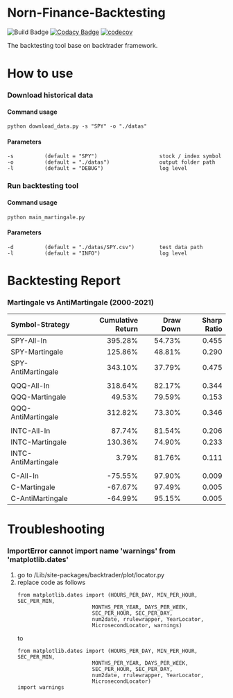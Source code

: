 # Norn-Finance-Backtesting
![Build Badge](https://github.com/zmcx16/Norn-Finance-Backtesting/workflows/build/badge.svg)
[![Codacy Badge](https://api.codacy.com/project/badge/Grade/91acc0c5dfaf47ea8907c076190ba8f9)](https://app.codacy.com/gh/zmcx16/Norn-Finance-Backtesting?utm_source=github.com&utm_medium=referral&utm_content=zmcx16/Norn-Finance-Backtesting&utm_campaign=Badge_Grade_Settings)
[![codecov](https://codecov.io/gh/zmcx16/Norn-Finance-Backtesting/branch/master/graph/badge.svg?token=tvxcZ3NgZ0)](https://codecov.io/gh/zmcx16/Norn-Finance-Backtesting)

The backtesting tool base on backtrader framework.

# How to use
### Download historical data
#### Command usage
```
python download_data.py -s "SPY" -o "./datas"
```

#### Parameters
```
-s          (default = "SPY")                    stock / index symbol
-o          (default = "./datas")                output folder path
-l          (default = "DEBUG")                  log level
```

### Run backtesting tool
#### Command usage
```
python main_martingale.py
```

#### Parameters
```
-d          (default = "./datas/SPY.csv")        test data path
-l          (default = "INFO")                   log level
```

# Backtesting Report
### Martingale vs AntiMartingale (2000-2021)
| Symbol-Strategy | Cumulative Return | Draw Down | Sharp Ratio
| :----- | -----: |-----: |-----: |
| SPY-All-In | 395.28% | 54.73% | 0.455
| SPY-Martingale | 125.86% | 48.81% | 0.290
| SPY-AntiMartingale | 343.10% | 37.79% | 0.475
| | | | 
| QQQ-All-In | 318.64% | 82.17% | 0.344
| QQQ-Martingale | 49.53% | 79.59% | 0.153 
| QQQ-AntiMartingale | 312.82% | 73.30% | 0.346
| | | | 
| INTC-All-In | 87.74% | 81.54% | 0.206
| INTC-Martingale | 130.36% | 74.90% | 0.233
| INTC-AntiMartingale | 3.79% | 81.76% | 0.111
| | | | 
| C-All-In | -75.55% | 97.90% | 0.009
| C-Martingale | -67.67% | 97.49% | 0.005
| C-AntiMartingale | -64.99% | 95.15% | 0.005

# Troubleshooting

### ImportError cannot import name 'warnings' from 'matplotlib.dates'
  1. go to /Lib/site-packages/backtrader/plot/locator.py
  2. replace code as follows
      ``` 
     from matplotlib.dates import (HOURS_PER_DAY, MIN_PER_HOUR, SEC_PER_MIN,
                              MONTHS_PER_YEAR, DAYS_PER_WEEK,
                              SEC_PER_HOUR, SEC_PER_DAY,
                              num2date, rrulewrapper, YearLocator,
                              MicrosecondLocator, warnings)
      ``` 
     to
      ``` 
     from matplotlib.dates import (HOURS_PER_DAY, MIN_PER_HOUR, SEC_PER_MIN,
                              MONTHS_PER_YEAR, DAYS_PER_WEEK,
                              SEC_PER_HOUR, SEC_PER_DAY,
                              num2date, rrulewrapper, YearLocator,
                              MicrosecondLocator)
     import warnings
      ```

